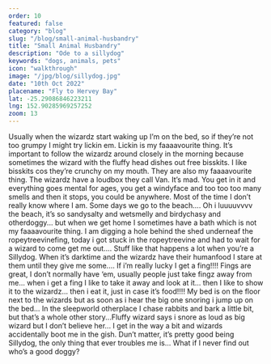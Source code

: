 ```yaml
---
order: 10
featured: false
category: "blog"
slug: "/blog/small-animal-husbandry"
title: "Small Animal Husbandry"
description: "Ode to a sillydog"
keywords: "dogs, animals, pets"
icon: "walkthrough"
image: "/jpg/blog/sillydog.jpg"
date: "10th Oct 2022"
placename: "Fly to Hervey Bay"
lat: -25.29086846223211
lng: 152.90285969257252
zoom: 13
---
```

Usually when the wizardz start waking up I’m on the bed, so if they’re not too grumpy I might try lickin em. Lickin is my faaaavourite thing. It’s important to follow the wizardz around closely in the morning because sometimes the wizard with the fluffy head dishes out free bisskits. I like bisskits cos they’re crunchy on my mouth. They are also my faaaavourite thing. The wizardz have a loudbox they call Van. It’s mad. You get in it and everything goes mental for ages, you get a windyface and too too too many smells and then it stops, you could be anywhere. Most of the time I don’t really know where I am. Some days we go to the beach.... Oh i luuuuvvvv the beach, it’s so sandysalty and wetsmelly and birdychasy and otherdoggy... but when we get home I sometimes have a bath which is not my faaaavourite thing. I am digging a hole behind the shed underneaf the ropeytreevinefing, today i got stuck in the ropeytreevine and had to wait for a wizard to come get me out.... Stuff like that happens a lot when you’re a Sillydog. When it’s darktime and the wizardz have their humanfood I stare at them until they give me some.... If i’m really lucky I get a fing!!!! Fings are great, I don’t normally have ‘em, usually people just take fingz away from me... when i get a fing I like to take it away and look at it... then I like to show it to the wizardz... then i eat it, just in case it’s food!!!!
My bed is on the floor next to the wizards but as soon as i hear the big one snoring i jump up on the bed... In the sleepworld otherplace I chase rabbits and bark a little bit, but that’s a whole other story...Fluffy wizard says i snore as loud as big wizard but I don’t believe her... I get in the way a bit and wizards accidentally boot me in the gish. Dun’t matter, it’s pretty good being Sillydog, the only thing that ever troubles me is... What if I never find out who’s a good doggy?
